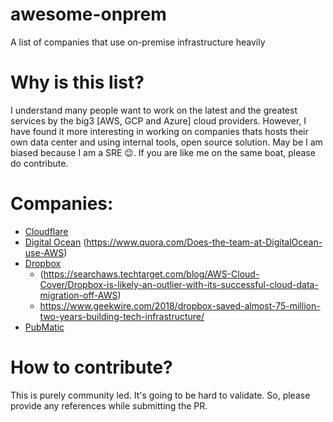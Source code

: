 # awesome-onprem
A list of companies that use on-premise infrastructure heavily

# Why is this list?
I understand many people want to work on the latest and the greatest services by the big3 [AWS, GCP and Azure] cloud providers. However, I have found it more interesting in working on companies thats hosts their own data center and using internal tools, open source solution. May be I am biased because I am a SRE 😉. If you are like me on the same boat, please do contribute.

# Companies:
- [Cloudflare](https://cloudflare.com/) 
- [Digital Ocean](https://www.digitalocean.com/) (https://www.quora.com/Does-the-team-at-DigitalOcean-use-AWS)
- [Dropbox](https://dropbox.com/) 
  - (https://searchaws.techtarget.com/blog/AWS-Cloud-Cover/Dropbox-is-likely-an-outlier-with-its-successful-cloud-data-migration-off-AWS)
  - https://www.geekwire.com/2018/dropbox-saved-almost-75-million-two-years-building-tech-infrastructure/
- [PubMatic](https://pubmatic.com/)

# How to contribute?
This is purely community led. It's going to be hard to validate. So, please provide any references while submitting the PR.
